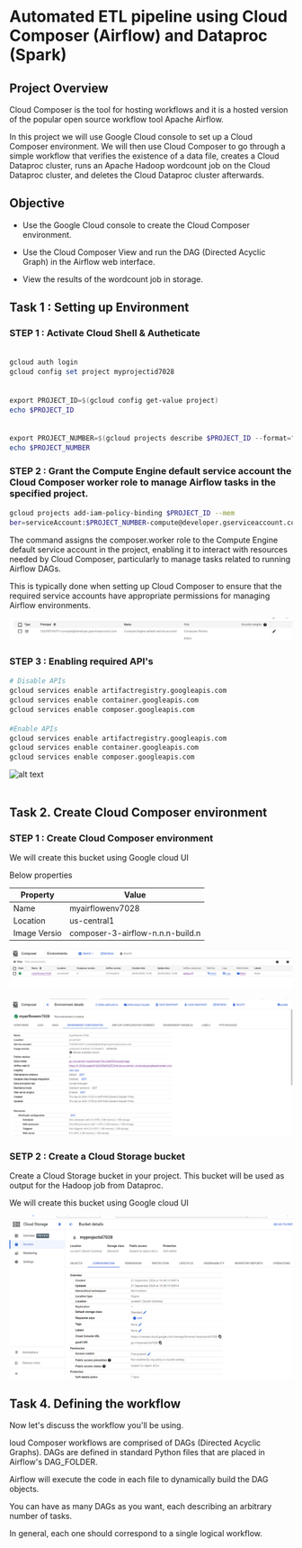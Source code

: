 # Automated ETL pipeline using Cloud Composer (Airflow) and Dataproc (Spark)

## Project Overview

Cloud Composer is the tool for hosting workflows and it is a hosted version of the popular open source workflow tool Apache Airflow.

In this project we will use Google Cloud console to set up a Cloud Composer environment. We will then use Cloud Composer to go through a simple workflow that verifies the existence of a data file, creates a Cloud Dataproc cluster, runs an Apache Hadoop wordcount job on the Cloud Dataproc cluster, and deletes the Cloud Dataproc cluster afterwards.


## Objective

* Use the Google Cloud console to create the Cloud Composer environment.

* Use the Cloud Composer View and run the DAG (Directed Acyclic Graph) in the Airflow web interface.

* View the results of the wordcount job in storage.


## Task 1 : Setting up Environment 

### STEP 1 : Activate Cloud Shell & Autheticate 

```powershell

gcloud auth login
gcloud config set project myprojectid7028


export PROJECT_ID=$(gcloud config get-value project)
echo $PROJECT_ID


export PROJECT_NUMBER=$(gcloud projects describe $PROJECT_ID --format="value(projectNumber)")
echo $PROJECT_NUMBER
```

### STEP 2 : Grant the Compute Engine default service account the Cloud Composer worker role to manage Airflow tasks in the specified project.

```bash
gcloud projects add-iam-policy-binding $PROJECT_ID --mem
ber=serviceAccount:$PROJECT_NUMBER-compute@developer.gserviceaccount.com --role=roles/composer.worker
```

The command assigns the composer.worker role to the Compute Engine default service account in the project, enabling it to interact with resources needed by Cloud Composer, particularly to manage tasks related to running Airflow DAGs.

This is typically done when setting up Cloud Composer to ensure that the required service accounts have appropriate permissions for managing Airflow environments.

![alt text](screenshot/image.png)

### STEP 3 : Enabling required API's

```bash
# Disable APIs
gcloud services enable artifactregistry.googleapis.com
gcloud services enable container.googleapis.com
gcloud services enable composer.googleapis.com

#Enable APIs
gcloud services enable artifactregistry.googleapis.com
gcloud services enable container.googleapis.com
gcloud services enable composer.googleapis.com

```
![alt text](image.png)
<br>
<br>




## Task 2. Create Cloud Composer environment

### STEP 1 : Create Cloud Composer environment

We will create this bucket using Google cloud UI 

Below properties 

| Property | Value | 
|----------|----------|
| Name   | myairflowenv7028  | 
| Location   | us-central1   | 
| Image Versio   | composer-3-airflow-n.n.n-build.n    | 

![alt text](<screenshot/airflow ui.png>)

![alt text](screenshot/airflow_env_config.png)

### SETP 2 : Create a Cloud Storage bucket

Create a Cloud Storage bucket in your project. This bucket will be used as output for the Hadoop job from Dataproc.

We will create this bucket using Google cloud UI 

![alt text](screenshot/buckt_created_ss.png)


## Task 4. Defining the workflow

Now let's discuss the workflow you'll be using. 

loud Composer workflows are comprised of DAGs (Directed Acyclic Graphs). DAGs are defined in standard Python files that are placed in Airflow's DAG_FOLDER. 

Airflow will execute the code in each file to dynamically build the DAG objects. 

You can have as many DAGs as you want, each describing an arbitrary number of tasks. 

In general, each one should correspond to a single logical workflow.

